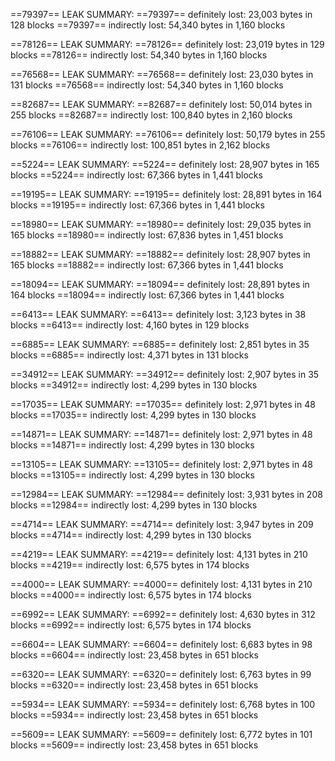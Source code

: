 ==79397== LEAK SUMMARY:
==79397== definitely lost: 23,003 bytes in 128 blocks
==79397== indirectly lost: 54,340 bytes in 1,160 blocks

==78126== LEAK SUMMARY:
==78126== definitely lost: 23,019 bytes in 129 blocks
==78126== indirectly lost: 54,340 bytes in 1,160 blocks

==76568== LEAK SUMMARY:
==76568== definitely lost: 23,030 bytes in 131 blocks
==76568== indirectly lost: 54,340 bytes in 1,160 blocks

==82687== LEAK SUMMARY:
==82687== definitely lost: 50,014 bytes in 255 blocks
==82687== indirectly lost: 100,840 bytes in 2,160 blocks

==76106== LEAK SUMMARY:
==76106== definitely lost: 50,179 bytes in 255 blocks
==76106== indirectly lost: 100,851 bytes in 2,162 blocks

==5224== LEAK SUMMARY:
==5224== definitely lost: 28,907 bytes in 165 blocks
==5224== indirectly lost: 67,366 bytes in 1,441 blocks

==19195== LEAK SUMMARY:
==19195== definitely lost: 28,891 bytes in 164 blocks
==19195== indirectly lost: 67,366 bytes in 1,441 blocks

==18980== LEAK SUMMARY:
==18980== definitely lost: 29,035 bytes in 165 blocks
==18980== indirectly lost: 67,836 bytes in 1,451 blocks

==18882== LEAK SUMMARY:
==18882== definitely lost: 28,907 bytes in 165 blocks
==18882== indirectly lost: 67,366 bytes in 1,441 blocks

==18094== LEAK SUMMARY:
==18094== definitely lost: 28,891 bytes in 164 blocks
==18094== indirectly lost: 67,366 bytes in 1,441 blocks

==6413== LEAK SUMMARY:
==6413== definitely lost: 3,123 bytes in 38 blocks
==6413== indirectly lost: 4,160 bytes in 129 blocks

==6885== LEAK SUMMARY:
==6885== definitely lost: 2,851 bytes in 35 blocks
==6885== indirectly lost: 4,371 bytes in 131 blocks

==34912== LEAK SUMMARY:
==34912== definitely lost: 2,907 bytes in 35 blocks
==34912== indirectly lost: 4,299 bytes in 130 blocks

==17035== LEAK SUMMARY:
==17035== definitely lost: 2,971 bytes in 48 blocks
==17035== indirectly lost: 4,299 bytes in 130 blocks

==14871== LEAK SUMMARY:
==14871== definitely lost: 2,971 bytes in 48 blocks
==14871== indirectly lost: 4,299 bytes in 130 blocks

==13105== LEAK SUMMARY:
==13105== definitely lost: 2,971 bytes in 48 blocks
==13105== indirectly lost: 4,299 bytes in 130 blocks

==12984== LEAK SUMMARY:
==12984== definitely lost: 3,931 bytes in 208 blocks
==12984== indirectly lost: 4,299 bytes in 130 blocks

==4714== LEAK SUMMARY:
==4714== definitely lost: 3,947 bytes in 209 blocks
==4714== indirectly lost: 4,299 bytes in 130 blocks

==4219== LEAK SUMMARY:
==4219== definitely lost: 4,131 bytes in 210 blocks
==4219== indirectly lost: 6,575 bytes in 174 blocks

==4000== LEAK SUMMARY:
==4000== definitely lost: 4,131 bytes in 210 blocks
==4000== indirectly lost: 6,575 bytes in 174 blocks

==6992== LEAK SUMMARY:
==6992== definitely lost: 4,630 bytes in 312 blocks
==6992== indirectly lost: 6,575 bytes in 174 blocks

==6604== LEAK SUMMARY:
==6604== definitely lost: 6,683 bytes in 98 blocks
==6604== indirectly lost: 23,458 bytes in 651 blocks

==6320== LEAK SUMMARY:
==6320== definitely lost: 6,763 bytes in 99 blocks
==6320== indirectly lost: 23,458 bytes in 651 blocks

==5934== LEAK SUMMARY:
==5934== definitely lost: 6,768 bytes in 100 blocks
==5934== indirectly lost: 23,458 bytes in 651 blocks

==5609== LEAK SUMMARY:
==5609== definitely lost: 6,772 bytes in 101 blocks
==5609== indirectly lost: 23,458 bytes in 651 blocks
